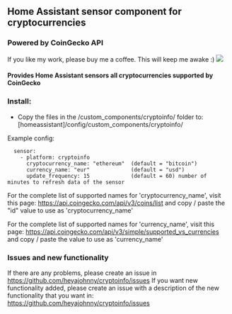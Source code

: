 ## Home Assistant sensor component for cryptocurrencies
### Powered by CoinGecko API

If you like my work, please buy me a coffee. This will keep me awake :)
<a href="https://www.buymeacoffee.com/1v3ckWD" target="_blank"><img src="https://www.buymeacoffee.com/assets/img/custom_images/orange_img.png"></a>

#### Provides Home Assistant sensors all cryptocurrencies supported by CoinGecko

### Install:
- Copy the files in the /custom_components/cryptoinfo/ folder to: [homeassistant]/config/custom_components/cryptoinfo/

Example config:
```Configuration.yaml:
  sensor:
    - platform: cryptoinfo
      cryptocurrency_name: "ethereum"  (default = "bitcoin")
      currency_name: "eur"             (default = "usd")
      update_frequency: 15             (default = 60) number of minutes to refresh data of the sensor
```

For the complete list of supported names for 'cryptocurrency_name', visit this page:
https://api.coingecko.com/api/v3/coins/list and copy / paste the "id" value to use as 'cryptocurrency_name'

For the complete list of supported names for 'currency_name', visit this page:
https://api.coingecko.com/api/v3/simple/supported_vs_currencies and copy / paste the value to use as 'currency_name'

### Issues and new functionality
If there are any problems, please create an issue in https://github.com/heyajohnny/cryptoinfo/issues
If you want new functionality added, please create an issue with a description of the new functionality that you want in: https://github.com/heyajohnny/cryptoinfo/issues
